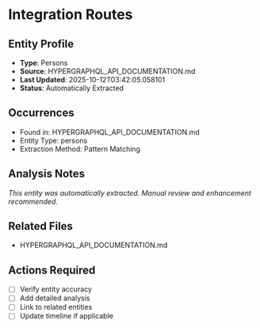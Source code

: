 # Integration Routes

## Entity Profile
- **Type**: Persons
- **Source**: HYPERGRAPHQL_API_DOCUMENTATION.md
- **Last Updated**: 2025-10-12T03:42:05.058101
- **Status**: Automatically Extracted

## Occurrences
- Found in: HYPERGRAPHQL_API_DOCUMENTATION.md
- Entity Type: persons
- Extraction Method: Pattern Matching

## Analysis Notes
*This entity was automatically extracted. Manual review and enhancement recommended.*

## Related Files
- HYPERGRAPHQL_API_DOCUMENTATION.md

## Actions Required
- [ ] Verify entity accuracy
- [ ] Add detailed analysis
- [ ] Link to related entities
- [ ] Update timeline if applicable
